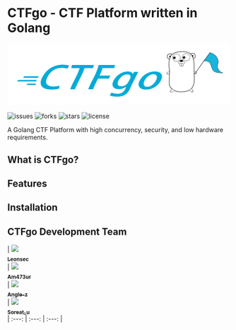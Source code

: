 # CTFgo - CTF Platform written in Golang
![CTFgo-logo](logo.png)

![issues](https://img.shields.io/github/issues/CTF-go/CTFgo)
![forks](https://img.shields.io/github/forks/CTF-go/CTFgo)
![stars](https://img.shields.io/github/stars/CTF-go/CTFgo)
![license](https://img.shields.io/github/license/CTF-go/CTFgo)

A Golang CTF Platform with high concurrency, security, and low hardware requirements.

## What is CTFgo?

## Features

## Installation

## CTFgo Development Team

| [<img src="https://github.com/Le0nsec.png?s=64" width="100px"/><br><sub><b>Leonsec</b></sub>](https://github.com/Le0nsec)<br> | [<img src="https://github.com/Am473ur.png?s=64" width="100px"/><br><sub><b>Am473ur</b></sub>](https://github.com/Am473ur)<br> | [<img src="https://github.com/angle-z.png?s=64" width="100px"/><br><sub><b>Angle-z</b></sub>](https://github.com/angle-z)<br>  | [<img src="https://github.com/soreatu.png?s=64" width="100px"/><br><sub><b>Soreat_u</b></sub>](https://github.com/soreatu)<br> 
| :---: | :---: | :---: |
